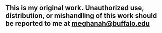 ## This is my original work. Unauthorized use, distribution, or mishandling of this work should be reported to me at meghanah@buffalo.edu

